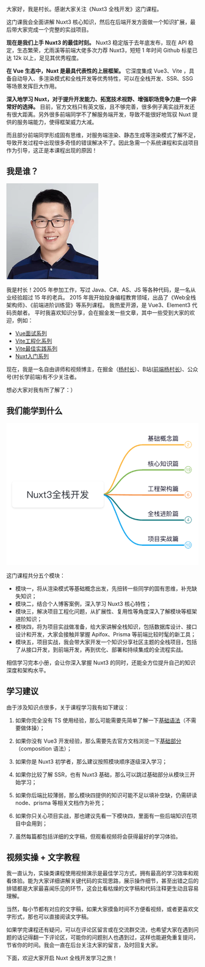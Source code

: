 大家好，我是村长。感谢大家关注《Nuxt3 全栈开发》这门课程。

这门课我会全面讲解 Nuxt3 核心知识，然后在后端开发方面做一个知识扩展，最后带大家完成一个完整的实战项目。

**现在是我们上手 Nuxt3 的最佳时刻。** Nuxt3 稳定版于去年底发布，现在 API 稳定，生态繁荣，尤雨溪等前端大佬多次力荐 Nuxt3，短短
1 年时间 Github 标星已达 12k 以上，足见其优秀程度。

**在 Vue 生态中，Nuxt 是最具代表性的上层框架。** 它深度集成 Vue3、Vite
，具备自动导入、多渲染模式和全栈开发等优秀特性，可以在全栈开发、SSR、SSG 等场景发挥巨大作用。

**深入地学习 Nuxt，对于提升开发能力、拓宽技术视野、增强职场竞争力是一个非常好的选择。**
目前，官方文档只有英文版，且不够完善，很多例子离实战开发还有很大距离。另外很多前端同学不了解服务端开发，导致不能很好地驾驭 Nuxt
提供的服务端能力，使得框架威力大减。

而且部分前端同学形成固有思维，对服务端渲染、静态生成等渲染模式了解不足，导致开发过程中出现很多奇怪的错误解决不了。因此急需一个系统课程和实战项目作为引导，这正是本课程出现的原因！

## 我是谁？

![](img\1\1.png)

我是村长！2005 年参加工作，写过 Java、C#、AS、JS 等各种代码，是一名从业经验超过 15 年的老兵。 2015
年我开始投身编程教育领域，出品了《Web全栈架构师》、《前端进阶训练营》等系列课程。 我热爱开源，是 Vue3、Element3 代码贡献者。
平时我喜欢知识分享，会在掘金发一些文章，其中一些受到大家的欢迎，例如：

  * [Vue面试系列](https://juejin.cn/post/7097067108663558151)
  * [Vite工程化系列](https://juejin.cn/post/6910014283707318279)
  * [Vite最佳实践系列](https://juejin.cn/post/6924912613750996999)
  * [Nuxt入门系列](https://juejin.cn/post/7037336504418435103)

现在，我是一名自由讲师和视频博主，在掘金（[杨村长](https://juejin.cn/user/325111174926350)）、B站([前端杨村长](https://space.bilibili.com/480140591?spm_id_from=333.1007.0.0))、公众号(村长学前端)有不少关注者。

想必大家对我有所了解了：）

## 我们能学到什么

![](img\1\2.png)

这门课程共分五个模块：

  * 模块一，将从渲染模式等基础概念出发，先扭转一些同学的固有思维，补充缺失知识；
  * 模块二，结合个人博客案例，深入学习 Nuxt3 核心特性；
  * 模块三，解决项目工程化问题，从扩展性、复用性等角度深入了解模块等框架进阶知识；
  * 模块四，将为项目实战做准备，给大家讲解全栈知识，包括数据库设计、接口设计和开发，大家会接触并掌握 Apifox、Prisma 等前端比较时髦的新工具；
  * 模块五，项目实战，我会带大家开发一个知识分享社区主题的全栈项目，包括了从接口开发，到前端开发，再到优化、部署和持续集成的全流程实战。

相信学习完本小册，会让你深入掌握 Nuxt3 的同时，还能全方位提升自己的知识深度和架构水平。

## 学习建议

由于涉及知识点很多，关于课程学习我有如下建议：

  1. 如果你完全没有 TS 使用经验，那么可能需要先简单了解一下[基础语法](https://www.typescriptlang.org/zh/docs/handbook/typescript-from-scratch.html)（不需要做体操）；

  2. 如果你没有 Vue3 开发经验，那么需要先去官方文档浏览一下[基础部分](https://vuejs.org/guide/essentials/application.html)（composition 语法）；

  3. 如果你是 Nuxt3 初学者，那么建议按照模块顺序逐级深入学习；

  4. 如果你比较了解 SSR，也有 Nuxt3 基础，那么可以跳过基础部分从模块三开始学习；

  5. 如果你后端比较薄弱，那么模块四提供的知识可能不足以填补空缺，仍需研读 node、prisma 等相关文档作为补充；

  6. 如果你只关心项目实战，那也建议先看一下模块四，里面有一些后端知识在项目中会用到；

  7. 虽然每篇都包括详细的文字稿，但观看视频将会获得最好的学习体验。

## 视频实操 + 文字教程

我一直认为，实操类课程使用视频演示是最佳学习方式，拥有最高的学习效率和观看体验。能为大家详细讲解关键代码的实现思路，展示操作细节，甚至出错之后的排错都是大家最喜闻乐见的环节，这会比看枯燥的文字稿和代码注释更生动且容易理解。

当然，每小节都有对应的文字稿，如果大家摸鱼时间不方便看视频，或者更喜欢文字形式，那也可以直接阅读文字稿。

如果学完课程还有疑问，可以在评论区留言或在交流群交流，也希望大家在遇到问题的话记得翻一下评论区，可能你的问题别人也遇到过，这样也能避免重复提问，节省你的时间。我会一直在后台关注大家的留言，及时回复大家。

下面，欢迎大家开启 Nuxt 全栈开发学习之旅！

